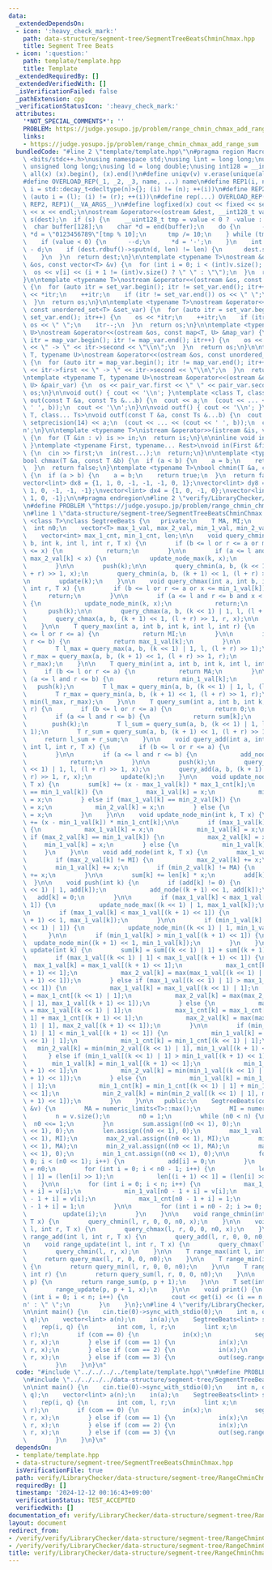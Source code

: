 ```yaml
---
data:
  _extendedDependsOn:
  - icon: ':heavy_check_mark:'
    path: data-structure/segment-tree/SegmentTreeBeatsChminChmax.hpp
    title: Segment Tree Beats
  - icon: ':question:'
    path: template/template.hpp
    title: Template
  _extendedRequiredBy: []
  _extendedVerifiedWith: []
  _isVerificationFailed: false
  _pathExtension: cpp
  _verificationStatusIcon: ':heavy_check_mark:'
  attributes:
    '*NOT_SPECIAL_COMMENTS*': ''
    PROBLEM: https://judge.yosupo.jp/problem/range_chmin_chmax_add_range_sum
    links:
    - https://judge.yosupo.jp/problem/range_chmin_chmax_add_range_sum
  bundledCode: "#line 2 \"template/template.hpp\"\n#pragma region Macros\n#include\
    \ <bits/stdc++.h>\nusing namespace std;\nusing lint = long long;\nusing ull =\
    \ unsigned long long;\nusing ld = long double;\nusing int128 = __int128_t;\n#define\
    \ all(x) (x).begin(), (x).end()\n#define uniqv(v) v.erase(unique(all(v)), v.end())\n\
    #define OVERLOAD_REP(_1, _2, _3, name, ...) name\n#define REP1(i, n) for (auto\
    \ i = std::decay_t<decltype(n)>{}; (i) != (n); ++(i))\n#define REP2(i, l, r) for\
    \ (auto i = (l); (i) != (r); ++(i))\n#define rep(...) OVERLOAD_REP(__VA_ARGS__,\
    \ REP2, REP1)(__VA_ARGS__)\n#define logfixed(x) cout << fixed << setprecision(10)\
    \ << x << endl;\n\nostream &operator<<(ostream &dest, __int128_t value) {\n  ostream::sentry\
    \ s(dest);\n  if (s) {\n    __uint128_t tmp = value < 0 ? -value : value;\n  \
    \  char buffer[128];\n    char *d = end(buffer);\n    do {\n      --d;\n     \
    \ *d = \"0123456789\"[tmp % 10];\n      tmp /= 10;\n    } while (tmp != 0);\n\
    \    if (value < 0) {\n      --d;\n      *d = '-';\n    }\n    int len = end(buffer)\
    \ - d;\n    if (dest.rdbuf()->sputn(d, len) != len) {\n      dest.setstate(ios_base::badbit);\n\
    \    }\n  }\n  return dest;\n}\n\ntemplate <typename T>\nostream &operator<<(ostream\
    \ &os, const vector<T> &v) {\n  for (int i = 0; i < (int)v.size(); i++) {\n  \
    \  os << v[i] << (i + 1 != (int)v.size() ? \" \" : \"\");\n  }\n  return os;\n\
    }\n\ntemplate <typename T>\nostream &operator<<(ostream &os, const set<T> &set_var)\
    \ {\n  for (auto itr = set_var.begin(); itr != set_var.end(); itr++) {\n    os\
    \ << *itr;\n    ++itr;\n    if (itr != set_var.end()) os << \" \";\n    itr--;\n\
    \  }\n  return os;\n}\n\ntemplate <typename T>\nostream &operator<<(ostream &os,\
    \ const unordered_set<T> &set_var) {\n  for (auto itr = set_var.begin(); itr !=\
    \ set_var.end(); itr++) {\n    os << *itr;\n    ++itr;\n    if (itr != set_var.end())\
    \ os << \" \";\n    itr--;\n  }\n  return os;\n}\n\ntemplate <typename T, typename\
    \ U>\nostream &operator<<(ostream &os, const map<T, U> &map_var) {\n  for (auto\
    \ itr = map_var.begin(); itr != map_var.end(); itr++) {\n    os << itr->first\
    \ << \" -> \" << itr->second << \"\\n\";\n  }\n  return os;\n}\n\ntemplate <typename\
    \ T, typename U>\nostream &operator<<(ostream &os, const unordered_map<T, U> &map_var)\
    \ {\n  for (auto itr = map_var.begin(); itr != map_var.end(); itr++) {\n    os\
    \ << itr->first << \" -> \" << itr->second << \"\\n\";\n  }\n  return os;\n}\n\
    \ntemplate <typename T, typename U>\nostream &operator<<(ostream &os, const pair<T,\
    \ U> &pair_var) {\n  os << pair_var.first << \" \" << pair_var.second;\n  return\
    \ os;\n}\n\nvoid out() { cout << '\\n'; }\ntemplate <class T, class... Ts>\nvoid\
    \ out(const T &a, const Ts &...b) {\n  cout << a;\n  (cout << ... << (cout <<\
    \ ' ', b));\n  cout << '\\n';\n}\n\nvoid outf() { cout << '\\n'; }\ntemplate <class\
    \ T, class... Ts>\nvoid outf(const T &a, const Ts &...b) {\n  cout << fixed <<\
    \ setprecision(14) << a;\n  (cout << ... << (cout << ' ', b));\n  cout << '\\\
    n';\n}\n\ntemplate <typename T>\nistream &operator>>(istream &is, vector<T> &v)\
    \ {\n  for (T &in : v) is >> in;\n  return is;\n}\n\ninline void in(void) { return;\
    \ }\ntemplate <typename First, typename... Rest>\nvoid in(First &first, Rest &...rest)\
    \ {\n  cin >> first;\n  in(rest...);\n  return;\n}\n\ntemplate <typename T>\n\
    bool chmax(T &a, const T &b) {\n  if (a < b) {\n    a = b;\n    return true;\n\
    \  }\n  return false;\n}\ntemplate <typename T>\nbool chmin(T &a, const T &b)\
    \ {\n  if (a > b) {\n    a = b;\n    return true;\n  }\n  return false;\n}\n\n\
    vector<lint> dx8 = {1, 1, 0, -1, -1, -1, 0, 1};\nvector<lint> dy8 = {0, 1, 1,\
    \ 1, 0, -1, -1, -1};\nvector<lint> dx4 = {1, 0, -1, 0};\nvector<lint> dy4 = {0,\
    \ 1, 0, -1};\n\n#pragma endregion\n#line 2 \"verify/LibraryChecker/data-structure/segment-tree/RangeChminChmaxAddRangeSum.test.cpp\"\
    \n#define PROBLEM \"https://judge.yosupo.jp/problem/range_chmin_chmax_add_range_sum\"\
    \n#line 1 \"data-structure/segment-tree/SegmentTreeBeatsChminChmax.hpp\"\ntemplate\
    \ <class T>\nclass SegtreeBeats {\n   private:\n    T MA, MI;\n    int n;\n  \
    \  int n0;\n    vector<T> max_1_val, max_2_val, min_1_val, min_2_val, sum, add;\n\
    \    vector<int> max_1_cnt, min_1_cnt, len;\n\n    void query_chmin(int a, int\
    \ b, int k, int l, int r, T x) {\n        if (b <= l or r <= a or max_1_val[k]\
    \ <= x) {\n            return;\n        }\n\n        if (a <= l and r <= b and\
    \ max_2_val[k] < x) {\n            update_node_max(k, x);\n            return;\n\
    \        }\n\n        push(k);\n\n        query_chmin(a, b, (k << 1) | 1, l, (l\
    \ + r) >> 1, x);\n        query_chmin(a, b, (k + 1) << 1, (l + r) >> 1, r, x);\n\
    \n        update(k);\n    }\n\n    void query_chmax(int a, int b, int k, int l,\
    \ int r, T x) {\n        if (b <= l or r <= a or x <= min_1_val[k]) {\n      \
    \      return;\n        }\n\n        if (a <= l and r <= b and x < min_2_val[k])\
    \ {\n            update_node_min(k, x);\n            return;\n        }\n\n  \
    \      push(k);\n\n        query_chmax(a, b, (k << 1) | 1, l, (l + r) >> 1, x);\n\
    \        query_chmax(a, b, (k + 1) << 1, (l + r) >> 1, r, x);\n\n        update(k);\n\
    \    }\n\n    T query_max(int a, int b, int k, int l, int r) {\n        if (b\
    \ <= l or r <= a) {\n            return MI;\n        }\n\n        if (a <= l and\
    \ r <= b) {\n            return max_1_val[k];\n        }\n\n        push(k);\n\
    \        T l_max = query_max(a, b, (k << 1) | 1, l, (l + r) >> 1);\n        T\
    \ r_max = query_max(a, b, (k + 1) << 1, (l + r) >> 1, r);\n        return max(l_max,\
    \ r_max);\n    }\n\n    T query_min(int a, int b, int k, int l, int r) {\n   \
    \     if (b <= l or r <= a) {\n            return MA;\n        }\n\n        if\
    \ (a <= l and r <= b) {\n            return min_1_val[k];\n        }\n\n     \
    \   push(k);\n        T l_max = query_min(a, b, (k << 1) | 1, l, (l + r) >> 1);\n\
    \        T r_max = query_min(a, b, (k + 1) << 1, (l + r) >> 1, r);\n        return\
    \ min(l_max, r_max);\n    }\n\n    T query_sum(int a, int b, int k, int l, int\
    \ r) {\n        if (b <= l or r <= a) {\n            return 0;\n        }\n\n\
    \        if (a <= l and r <= b) {\n            return sum[k];\n        }\n\n \
    \       push(k);\n        T l_sum = query_sum(a, b, (k << 1) | 1, l, (l + r) >>\
    \ 1);\n        T r_sum = query_sum(a, b, (k + 1) << 1, (l + r) >> 1, r);\n   \
    \     return l_sum + r_sum;\n    }\n\n    void query_add(int a, int b, int k,\
    \ int l, int r, T x) {\n        if (b <= l or r <= a) {\n            return;\n\
    \        }\n\n        if (a <= l and r <= b) {\n            add_node(k, x);\n\
    \            return;\n        }\n\n        push(k);\n        query_add(a, b, (k\
    \ << 1) | 1, l, (l + r) >> 1, x);\n        query_add(a, b, (k + 1) << 1, (l +\
    \ r) >> 1, r, x);\n        update(k);\n    }\n\n    void update_node_max(int k,\
    \ T x) {\n        sum[k] += (x - max_1_val[k]) * max_1_cnt[k];\n        if (max_1_val[k]\
    \ == min_1_val[k]) {\n            max_1_val[k] = x;\n            min_1_val[k]\
    \ = x;\n        } else if (max_1_val[k] == min_2_val[k]) {\n            max_1_val[k]\
    \ = x;\n            min_2_val[k] = x;\n        } else {\n            max_1_val[k]\
    \ = x;\n        }\n    }\n\n    void update_node_min(int k, T x) {\n        sum[k]\
    \ += (x - min_1_val[k]) * min_1_cnt[k];\n\n        if (max_1_val[k] == min_1_val[k])\
    \ {\n            max_1_val[k] = x;\n            min_1_val[k] = x;\n        } else\
    \ if (max_2_val[k] == min_1_val[k]) {\n            max_2_val[k] = x;\n       \
    \     min_1_val[k] = x;\n        } else {\n            min_1_val[k] = x;\n   \
    \     }\n    }\n\n    void add_node(int k, T x) {\n        max_1_val[k] += x;\n\
    \        if (max_2_val[k] != MI) {\n            max_2_val[k] += x;\n        }\n\
    \        min_1_val[k] += x;\n        if (min_2_val[k] != MA) {\n            min_2_val[k]\
    \ += x;\n        }\n\n        sum[k] += len[k] * x;\n        add[k] += x;\n  \
    \  }\n\n    void push(int k) {\n        if (add[k] != 0) {\n            add_node((k\
    \ << 1) | 1, add[k]);\n            add_node((k + 1) << 1, add[k]);\n         \
    \   add[k] = 0;\n        }\n\n        if (max_1_val[k] < max_1_val[(k << 1) |\
    \ 1]) {\n            update_node_max((k << 1) | 1, max_1_val[k]);\n        }\n\
    \n        if (max_1_val[k] < max_1_val[(k + 1) << 1]) {\n            update_node_max((k\
    \ + 1) << 1, max_1_val[k]);\n        }\n\n        if (min_1_val[k] > min_1_val[(k\
    \ << 1) | 1]) {\n            update_node_min((k << 1) | 1, min_1_val[k]);\n  \
    \      }\n\n        if (min_1_val[k] > min_1_val[(k + 1) << 1]) {\n          \
    \  update_node_min((k + 1) << 1, min_1_val[k]);\n        }\n    }\n\n    void\
    \ update(int k) {\n        sum[k] = sum[(k << 1) | 1] + sum[(k + 1) << 1];\n\n\
    \        if (max_1_val[(k << 1) | 1] < max_1_val[(k + 1) << 1]) {\n          \
    \  max_1_val[k] = max_1_val[(k + 1) << 1];\n            max_1_cnt[k] = max_1_cnt[(k\
    \ + 1) << 1];\n            max_2_val[k] = max(max_1_val[(k << 1) | 1], max_2_val[(k\
    \ + 1) << 1]);\n        } else if (max_1_val[(k << 1) | 1] > max_1_val[(k + 1)\
    \ << 1]) {\n            max_1_val[k] = max_1_val[(k << 1) | 1];\n            max_1_cnt[k]\
    \ = max_1_cnt[(k << 1) | 1];\n            max_2_val[k] = max(max_2_val[(k << 1)\
    \ | 1], max_1_val[(k + 1) << 1]);\n        } else {\n            max_1_val[k]\
    \ = max_1_val[(k << 1) | 1];\n            max_1_cnt[k] = max_1_cnt[(k << 1) |\
    \ 1] + max_1_cnt[(k + 1) << 1];\n            max_2_val[k] = max(max_2_val[(k <<\
    \ 1) | 1], max_2_val[(k + 1) << 1]);\n        }\n\n        if (min_1_val[(k <<\
    \ 1) | 1] < min_1_val[(k + 1) << 1]) {\n            min_1_val[k] = min_1_val[(k\
    \ << 1) | 1];\n            min_1_cnt[k] = min_1_cnt[(k << 1) | 1];\n         \
    \   min_2_val[k] = min(min_2_val[(k << 1) | 1], min_1_val[(k + 1) << 1]);\n  \
    \      } else if (min_1_val[(k << 1) | 1] > min_1_val[(k + 1) << 1]) {\n     \
    \       min_1_val[k] = min_1_val[(k + 1) << 1];\n            min_1_cnt[k] = min_1_cnt[(k\
    \ + 1) << 1];\n            min_2_val[k] = min(min_1_val[(k << 1) | 1], min_2_val[(k\
    \ + 1) << 1]);\n        } else {\n            min_1_val[k] = min_1_val[(k << 1)\
    \ | 1];\n            min_1_cnt[k] = min_1_cnt[(k << 1) | 1] + min_1_cnt[(k + 1)\
    \ << 1];\n            min_2_val[k] = min(min_2_val[(k << 1) | 1], min_2_val[(k\
    \ + 1) << 1]);\n        }\n    }\n\n   public:\n    SegtreeBeats(const vector<T>\
    \ &v) {\n        MA = numeric_limits<T>::max();\n        MI = numeric_limits<T>::min();\n\
    \        n = v.size();\n        n0 = 1;\n        while (n0 < n) {\n          \
    \  n0 <<= 1;\n        }\n        sum.assign((n0 << 1), 0);\n        add.assign((n0\
    \ << 1), 0);\n        len.assign((n0 << 1), 0);\n        max_1_val.assign((n0\
    \ << 1), MI);\n        max_2_val.assign((n0 << 1), MI);\n        min_1_val.assign((n0\
    \ << 1), MA);\n        min_2_val.assign((n0 << 1), MA);\n        max_1_cnt.assign((n0\
    \ << 1), 0);\n        min_1_cnt.assign((n0 << 1), 0);\n\n        for (int i =\
    \ 0; i < (n0 << 1); i++) {\n            add[i] = 0;\n        }\n        len[0]\
    \ = n0;\n        for (int i = 0; i < n0 - 1; i++) {\n            len[(i << 1)\
    \ | 1] = (len[i] >> 1);\n            len[(i + 1) << 1] = (len[i] >> 1);\n    \
    \    }\n\n        for (int i = 0; i < n; i++) {\n            max_1_val[n0 - 1\
    \ + i] = v[i];\n            min_1_val[n0 - 1 + i] = v[i];\n            sum[n0\
    \ - 1 + i] = v[i];\n            max_1_cnt[n0 - 1 + i] = 1;\n            min_1_cnt[n0\
    \ - 1 + i] = 1;\n        }\n\n        for (int i = n0 - 2; i >= 0; i--) {\n  \
    \          update(i);\n        }\n    }\n\n    void range_chmin(int l, int r,\
    \ T x) {\n        query_chmin(l, r, 0, 0, n0, x);\n    }\n\n    void range_chmax(int\
    \ l, int r, T x) {\n        query_chmax(l, r, 0, 0, n0, x);\n    }\n\n    void\
    \ range_add(int l, int r, T x) {\n        query_add(l, r, 0, 0, n0, x);\n    }\n\
    \n    void range_update(int l, int r, T x) {\n        query_chmax(l, r, MA);\n\
    \        query_chmin(l, r, x);\n    }\n\n    T range_max(int l, int r) {\n   \
    \     return query_max(l, r, 0, 0, n0);\n    }\n\n    T range_min(int l, int r)\
    \ {\n        return query_min(l, r, 0, 0, n0);\n    }\n\n    T range_sum(int l,\
    \ int r) {\n        return query_sum(l, r, 0, 0, n0);\n    }\n\n    T get(int\
    \ p) {\n        return range_sum(p, p + 1);\n    }\n\n    T set(int p, T x) {\n\
    \        range_update(p, p + 1, x);\n    }\n\n    void print() {\n        for\
    \ (int i = 0; i < n; i++) {\n            cout << get(i) << (i == n - 1) ? '\\\
    n' : \" \";\n        }\n    }\n};\n#line 4 \"verify/LibraryChecker/data-structure/segment-tree/RangeChminChmaxAddRangeSum.test.cpp\"\
    \n\nint main() {\n    cin.tie(0)->sync_with_stdio(0);\n    int n, q;\n    in(n,\
    \ q);\n    vector<lint> a(n);\n    in(a);\n    SegtreeBeats<lint> seg(a);\n\n\
    \    rep(i, q) {\n        int com, l, r;\n        lint x;\n        in(com, l,\
    \ r);\n        if (com == 0) {\n            in(x);\n            seg.range_chmin(l,\
    \ r, x);\n        } else if (com == 1) {\n            in(x);\n            seg.range_chmax(l,\
    \ r, x);\n        } else if (com == 2) {\n            in(x);\n            seg.range_add(l,\
    \ r, x);\n        } else if (com == 3) {\n            out(seg.range_sum(l, r));\n\
    \        }\n    }\n}\n"
  code: "#include \"../../../../template/template.hpp\"\n#define PROBLEM \"https://judge.yosupo.jp/problem/range_chmin_chmax_add_range_sum\"\
    \n#include \"../../../../data-structure/segment-tree/SegmentTreeBeatsChminChmax.hpp\"\
    \n\nint main() {\n    cin.tie(0)->sync_with_stdio(0);\n    int n, q;\n    in(n,\
    \ q);\n    vector<lint> a(n);\n    in(a);\n    SegtreeBeats<lint> seg(a);\n\n\
    \    rep(i, q) {\n        int com, l, r;\n        lint x;\n        in(com, l,\
    \ r);\n        if (com == 0) {\n            in(x);\n            seg.range_chmin(l,\
    \ r, x);\n        } else if (com == 1) {\n            in(x);\n            seg.range_chmax(l,\
    \ r, x);\n        } else if (com == 2) {\n            in(x);\n            seg.range_add(l,\
    \ r, x);\n        } else if (com == 3) {\n            out(seg.range_sum(l, r));\n\
    \        }\n    }\n}\n"
  dependsOn:
  - template/template.hpp
  - data-structure/segment-tree/SegmentTreeBeatsChminChmax.hpp
  isVerificationFile: true
  path: verify/LibraryChecker/data-structure/segment-tree/RangeChminChmaxAddRangeSum.test.cpp
  requiredBy: []
  timestamp: '2024-12-12 00:16:43+09:00'
  verificationStatus: TEST_ACCEPTED
  verifiedWith: []
documentation_of: verify/LibraryChecker/data-structure/segment-tree/RangeChminChmaxAddRangeSum.test.cpp
layout: document
redirect_from:
- /verify/verify/LibraryChecker/data-structure/segment-tree/RangeChminChmaxAddRangeSum.test.cpp
- /verify/verify/LibraryChecker/data-structure/segment-tree/RangeChminChmaxAddRangeSum.test.cpp.html
title: verify/LibraryChecker/data-structure/segment-tree/RangeChminChmaxAddRangeSum.test.cpp
---
```


